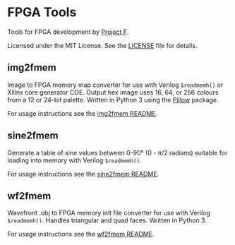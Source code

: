 # FPGA Tools

Tools for FPGA development by [Project F](https://projectf.io/).

Licensed under the MIT License. See the [LICENSE](LICENSE) file for details.

## img2fmem

Image to FPGA memory map converter for use with Verilog `$readmemh()` or Xilinx core generator COE.
Output hex image uses 16, 64, or 256 colours from a 12 or 24-bit palette.
Written in Python 3 using the [Pillow](https://pillow.readthedocs.io) package.

For usage instructions see the [img2fmem README](img2fmem/).

## sine2fmem

Generate a table of sine values between 0-90° (0 - π/2 radians) suitable for
loading into memory with Verilog `$readmemh()`.

For usage instructions see the [sine2fmem README](sine2fmem/).

## wf2fmem

Wavefront .obj to FPGA memory init file converter for use with Verilog `$readmemh()`.
Handles triangular and quad faces. Written in Python 3.

For usage instructions see the [wf2fmem README](wf2fmem/).
